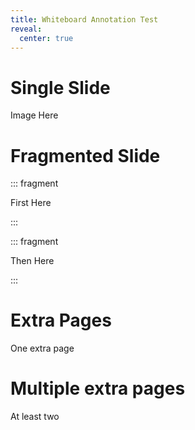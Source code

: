```yaml
---
title: Whiteboard Annotation Test
reveal:
  center: true
---
```


# Single Slide

Image Here

# Fragmented Slide

::: fragment

First Here

:::

::: fragment

Then Here

:::

# Extra Pages

One extra page

# Multiple extra pages

At least two